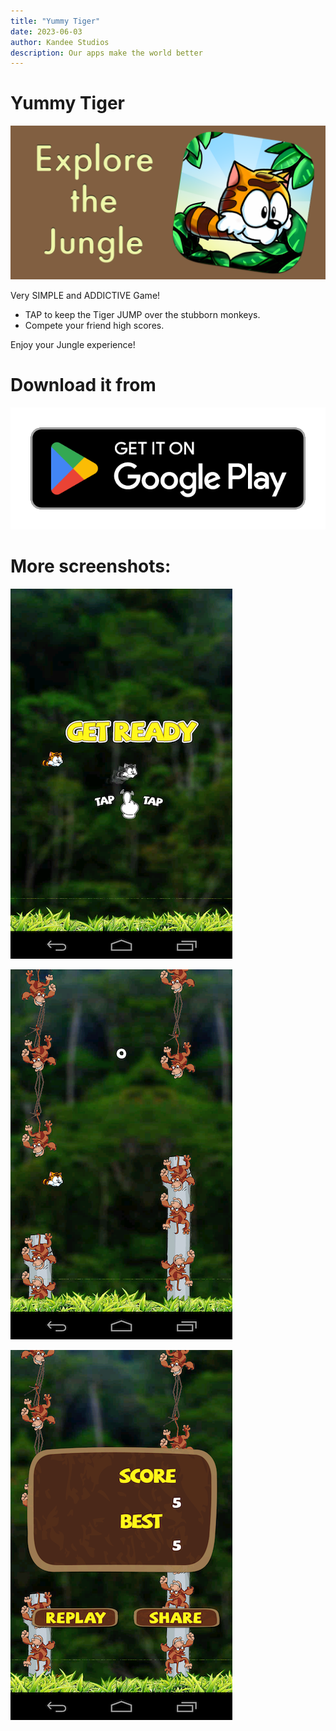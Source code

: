 ```yaml
---
title: "Yummy Tiger"
date: 2023-06-03
author: Kandee Studios
description: Our apps make the world better
---
```


# Yummy Tiger

![Banner](/docs/assets/yummy_tiger/feature_ad.png)

Very SIMPLE and ADDICTIVE Game! 

- TAP to keep the Tiger JUMP over the stubborn monkeys. 
- Compete your friend high scores. 

Enjoy your Jungle experience! 

# Download it from

[![Play Store](/docs/assets/general/google_play_badge.png)](https://play.google.com/store/apps/details?id=com.kandee.YummyTiger)

# More screenshots:

![Screenshot1](/docs/assets/yummy_tiger/screenshot_1.png)

![Screenshot2](/docs/assets/yummy_tiger/screenshot_2.png)

![Screenshot3](/docs/assets/yummy_tiger/screenshot_3.png)
